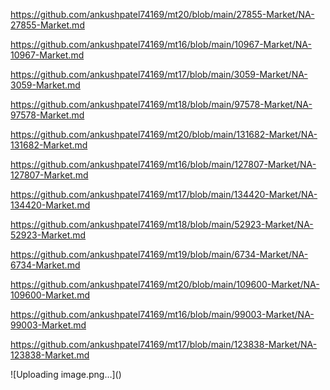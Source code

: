 <p><a href="https://github.com/ankushpatel74169/mt20/blob/main/27855-Market/NA-27855-Market.md">https://github.com/ankushpatel74169/mt20/blob/main/27855-Market/NA-27855-Market.md</a></p><p><a href="https://github.com/ankushpatel74169/mt16/blob/main/10967-Market/NA-10967-Market.md">https://github.com/ankushpatel74169/mt16/blob/main/10967-Market/NA-10967-Market.md</a></p><p><a href="https://github.com/ankushpatel74169/mt17/blob/main/3059-Market/NA-3059-Market.md">https://github.com/ankushpatel74169/mt17/blob/main/3059-Market/NA-3059-Market.md</a></p><p><a href="https://github.com/ankushpatel74169/mt18/blob/main/97578-Market/NA-97578-Market.md">https://github.com/ankushpatel74169/mt18/blob/main/97578-Market/NA-97578-Market.md</a></p><p><a href="https://github.com/ankushpatel74169/mt20/blob/main/131682-Market/NA-131682-Market.md">https://github.com/ankushpatel74169/mt20/blob/main/131682-Market/NA-131682-Market.md</a></p><p><a href="https://github.com/ankushpatel74169/mt16/blob/main/127807-Market/NA-127807-Market.md">https://github.com/ankushpatel74169/mt16/blob/main/127807-Market/NA-127807-Market.md</a></p><p><a href="https://github.com/ankushpatel74169/mt17/blob/main/134420-Market/NA-134420-Market.md">https://github.com/ankushpatel74169/mt17/blob/main/134420-Market/NA-134420-Market.md</a></p><p><a href="https://github.com/ankushpatel74169/mt18/blob/main/52923-Market/NA-52923-Market.md">https://github.com/ankushpatel74169/mt18/blob/main/52923-Market/NA-52923-Market.md</a></p><p><a href="https://github.com/ankushpatel74169/mt19/blob/main/6734-Market/NA-6734-Market.md">https://github.com/ankushpatel74169/mt19/blob/main/6734-Market/NA-6734-Market.md</a></p><p><a href="https://github.com/ankushpatel74169/mt20/blob/main/109600-Market/NA-109600-Market.md">https://github.com/ankushpatel74169/mt20/blob/main/109600-Market/NA-109600-Market.md</a></p><p><a href="https://github.com/ankushpatel74169/mt16/blob/main/99003-Market/NA-99003-Market.md">https://github.com/ankushpatel74169/mt16/blob/main/99003-Market/NA-99003-Market.md</a></p><p><a href="https://github.com/ankushpatel74169/mt17/blob/main/123838-Market/NA-123838-Market.md">https://github.com/ankushpatel74169/mt17/blob/main/123838-Market/NA-123838-Market.md</a></p>
![Uploading image.png…]()
